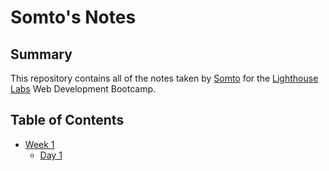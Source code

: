 # Somto's Notes

## Summary

This repository contains all of the notes taken by [Somto](https://github.com/Somtico) for the [Lighthouse Labs](https://www.lighthouselabs.ca/) Web Development Bootcamp.

## Table of Contents
- [Week 1](/Week_1)
  - [Day 1](/Week_1/Day_1/)